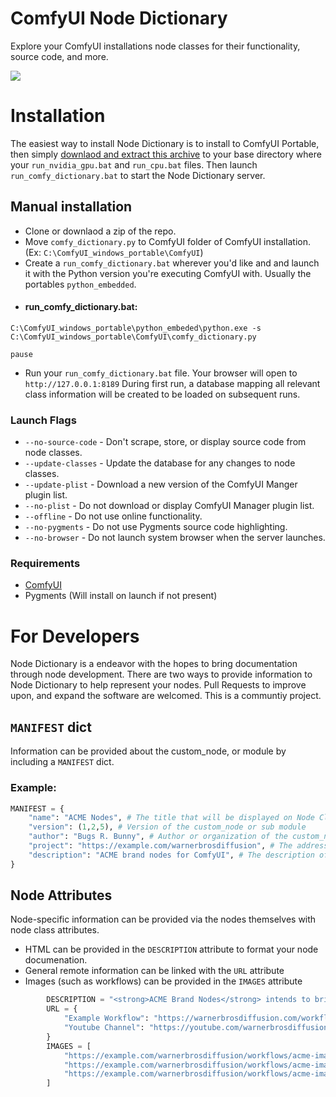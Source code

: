 # ComfyUI Node Dictionary
Explore your ComfyUI installations node classes for their functionality, source code, and more. 

<img src="https://i.imgur.com/XTGyBXN.jpg" />

# Installation

The easiest way to install Node Dictionary is to install to ComfyUI Portable, then simply [downlaod and extract this archive](https://drive.google.com/file/d/1MiBKIu9jHD9rjrBgCjDCSMcCzuFrpT-Q/view?usp=sharing) to your base directory where your `run_nvidia_gpu.bat` and `run_cpu.bat` files. Then launch `run_comfy_dictionary.bat` to start the Node Dictionary server. 

## Manual installation

- Clone or downlaod a zip of the repo.
- Move `comfy_dictionary.py` to ComfyUI folder of ComfyUI installation. (Ex: `C:\ComfyUI_windows_portable\ComfyUI`)
- Create a `run_comfy_dictionary.bat` wherever you'd like and and launch it with the Python version you're executing ComfyUI with. Usually the portables `python_embedded`.
- #### run_comfy_dictionary.bat:
```batch
C:\ComfyUI_windows_portable\python_embeded\python.exe -s C:\ComfyUI_windows_portable\ComfyUI\comfy_dictionary.py

pause
```
- Run your `run_comfy_dictionary.bat` file. Your browser will open to `http://127.0.0.1:8189` During first run, a database mapping all relevant class information will be created to be loaded on subsequent runs.

### Launch Flags

 - `--no-source-code` - Don't scrape, store, or display source code from node classes.
 - `--update-classes` - Update the database for any changes to node classes.
 - `--update-plist` - Download a new version of the ComfyUI Manger plugin list.
 - `--no-plist` - Do not download or display ComfyUI Manager plugin list.
 - `--offline` - Do not use online functionality.
 - `--no-pygments` - Do not use Pygments source code highlighting.
 - `--no-browser` - Do not launch system browser when the server launches.

### Requirements 
 -  [ComfyUI](https://github.com/comfyanonymous/ComfyUI)
 -  Pygments (Will install on launch if not present)

# For Developers

Node Dictionary is a endeavor with the hopes to bring documentation through node development. There are two ways to provide information to Node Dictionary to help represent your nodes. Pull Requests to improve upon, and expand the software are welcomed. This is a communtiy project. 

## `MANIFEST` dict
Information can be provided about the custom_node, or module by including a `MANIFEST` dict. 

### Example:
```python
MANIFEST = {
    "name": "ACME Nodes", # The title that will be displayed on Node Class menu,. and Node Class view
    "version": (1,2,5), # Version of the custom_node or sub module
    "author": "Bugs R. Bunny", # Author or organization of the custom_node or sub module
    "project": "https://example.com/warnerbrosdiffusion", # The address that the `name` value will link to on Node Class Views
    "description": "ACME brand nodes for ComfyUI", # The description of the custom_node or sub  module
}
```

## Node Attributes

Node-specific information can be provided via the nodes themselves with node class attributes. 

- HTML can be provided in the `DESCRIPTION` attribute to format your node documenation.
- General remote information can be linked with the `URL` attribute
- Images (such as workflows) can be provided in the `IMAGES` attribute

```python
        DESCRIPTION = "<strong>ACME Brand Nodes</strong> intends to bring the most potent custom_nodes to ComfyUI with <i>explosive</i> power!"
        URL = { 
            "Example Workflow": "https://warnerbrosdiffusion.com/workflows/acme.json",
            "Youtube Channel": "https://youtube.com/warnerbrosdiffusion/",
        }
        IMAGES = [
            "https://example.com/warnerbrosdiffusion/workflows/acme-image.png",
            "https://example.com/warnerbrosdiffusion/workflows/acme-image-2.png",
            "https://example.com/warnerbrosdiffusion/workflows/acme-image-3.png",
        ]
```
